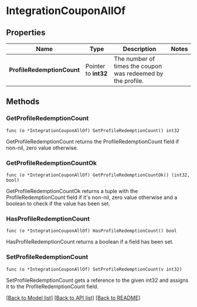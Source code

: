 # IntegrationCouponAllOf

## Properties

Name | Type | Description | Notes
------------ | ------------- | ------------- | -------------
**ProfileRedemptionCount** | Pointer to **int32** | The number of times the coupon was redeemed by the profile. | 

## Methods

### GetProfileRedemptionCount

`func (o *IntegrationCouponAllOf) GetProfileRedemptionCount() int32`

GetProfileRedemptionCount returns the ProfileRedemptionCount field if non-nil, zero value otherwise.

### GetProfileRedemptionCountOk

`func (o *IntegrationCouponAllOf) GetProfileRedemptionCountOk() (int32, bool)`

GetProfileRedemptionCountOk returns a tuple with the ProfileRedemptionCount field if it's non-nil, zero value otherwise
and a boolean to check if the value has been set.

### HasProfileRedemptionCount

`func (o *IntegrationCouponAllOf) HasProfileRedemptionCount() bool`

HasProfileRedemptionCount returns a boolean if a field has been set.

### SetProfileRedemptionCount

`func (o *IntegrationCouponAllOf) SetProfileRedemptionCount(v int32)`

SetProfileRedemptionCount gets a reference to the given int32 and assigns it to the ProfileRedemptionCount field.


[[Back to Model list]](../README.md#documentation-for-models) [[Back to API list]](../README.md#documentation-for-api-endpoints) [[Back to README]](../README.md)


